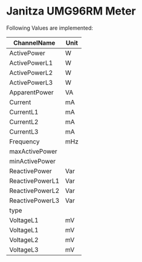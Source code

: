 # Janitza UMG96RM Meter


Following Values are implemented:

|ChannelName|Unit|
|---|---|
|ActivePower|W|
|ActivePowerL1|W|
|ActivePowerL2|W|
|ActivePowerL3|W|
|ApparentPower|VA|
|Current|mA|
|CurrentL1|mA|
|CurrentL2|mA|
|CurrentL3|mA|
|Frequency|mHz|
|maxActivePower||
|minActivePower||
|ReactivePower|Var|
|ReactivePowerL1|Var|
|ReactivePowerL2|Var|
|ReactivePowerL3|Var|
|type||
|VoltageL1|mV|
|VoltageL1|mV|
|VoltageL2|mV|
|VoltageL3|mV|
